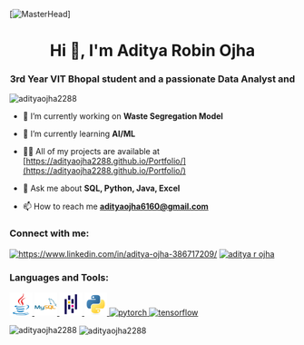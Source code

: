 [![MasterHead](https://www.kaviglobal.com/wp-content/uploads/2017/11/SAS-Visual-Analytics-banner.jpg)]
<h1 align="center">Hi 👋, I'm Aditya Robin Ojha</h1>
<h3 align="center">3rd Year VIT Bhopal student and a passionate Data Analyst and</h3>

<p align="left"> <img src="https://komarev.com/ghpvc/?username=adityaojha2288&label=Profile%20views&color=0e75b6&style=flat" alt="adityaojha2288" /> </p>

- 🔭 I’m currently working on **Waste Segregation Model**

- 🌱 I’m currently learning **AI/ML**

- 👨‍💻 All of my projects are available at [https://adityaojha2288.github.io/Portfolio/](https://adityaojha2288.github.io/Portfolio/)

- 💬 Ask me about **SQL, Python, Java, Excel**

- 📫 How to reach me **adityaojha6160@gmail.com**

<h3 align="left">Connect with me:</h3>
<p align="left">
<a href="https://linkedin.com/in/https://www.linkedin.com/in/aditya-ojha-386717209/" target="blank"><img align="center" src="https://raw.githubusercontent.com/rahuldkjain/github-profile-readme-generator/master/src/images/icons/Social/linked-in-alt.svg" alt="https://www.linkedin.com/in/aditya-ojha-386717209/" height="30" width="40" /></a>
<a href="https://kaggle.com/aditya r ojha" target="blank"><img align="center" src="https://raw.githubusercontent.com/rahuldkjain/github-profile-readme-generator/master/src/images/icons/Social/kaggle.svg" alt="aditya r ojha" height="30" width="40" /></a>
</p>

<h3 align="left">Languages and Tools:</h3>
<p align="left"> <a href="https://www.java.com" target="_blank" rel="noreferrer"> <img src="https://raw.githubusercontent.com/devicons/devicon/master/icons/java/java-original.svg" alt="java" width="40" height="40"/> </a> <a href="https://www.mysql.com/" target="_blank" rel="noreferrer"> <img src="https://raw.githubusercontent.com/devicons/devicon/master/icons/mysql/mysql-original-wordmark.svg" alt="mysql" width="40" height="40"/> </a> <a href="https://pandas.pydata.org/" target="_blank" rel="noreferrer"> <img src="https://raw.githubusercontent.com/devicons/devicon/2ae2a900d2f041da66e950e4d48052658d850630/icons/pandas/pandas-original.svg" alt="pandas" width="40" height="40"/> </a> <a href="https://www.python.org" target="_blank" rel="noreferrer"> <img src="https://raw.githubusercontent.com/devicons/devicon/master/icons/python/python-original.svg" alt="python" width="40" height="40"/> </a> <a href="https://pytorch.org/" target="_blank" rel="noreferrer"> <img src="https://www.vectorlogo.zone/logos/pytorch/pytorch-icon.svg" alt="pytorch" width="40" height="40"/> </a> <a href="https://www.tensorflow.org" target="_blank" rel="noreferrer"> <img src="https://www.vectorlogo.zone/logos/tensorflow/tensorflow-icon.svg" alt="tensorflow" width="40" height="40"/> </a> </p>

<p><img align="left" src="https://github-readme-stats.vercel.app/api/top-langs?username=adityaojha2288&show_icons=true&locale=en&layout=compact" alt="adityaojha2288" /></p>

<p>&nbsp;<img align="center" src="https://github-readme-stats.vercel.app/api?username=adityaojha2288&show_icons=true&locale=en" alt="adityaojha2288" /></p>
